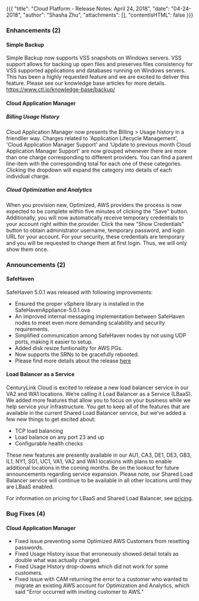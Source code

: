 {{{ "title": "Cloud Platform - Release Notes: April 24, 2018", "date": "04-24-2018", "author": "Shasha Zhu", "attachments": [], "contentIsHTML": false }}}

### Enhancements (2)

#### Simple Backup 

Simple Backup now supports VSS snapshots on Windows servers. VSS support allows for backing up open files and preserves files consistency for VSS supported applications and databases running on Windows servers. This has been a highly requested feature and we are excited to deliver this feature. Please see our knowledge base articles for more details. https://www.ctl.io/knowledge-base/backup/


#### Cloud Application Manager

##### Billing Usage History

Cloud Application Manager now presents the Billing > Usage history in a friendlier way. Charges related to 'Application Lifecycle Management', 'Cloud Application Manager Support' and 'Update to previous month Cloud Application Manager Support' are now grouped whenever there are more than one charge corresponding to different providers. You can find a parent line-item with the corresponding total for each one of these categories. Clicking the dropdown will expand the category into details of each individual charge.

##### Cloud Optimization and Analytics

When you provision new, Optimized, AWS providers the process is now expected to be complete within five minutes of clicking the "Save" button. Additionally, you will now automatically receive temporary credentials to your account right within the provider. Click the new "Show Credentials" button to obtain administrator username, temporary password, and login URL for your account. For your security, these credentials are temporary and you will be requested to change them at first login. Thus, we will only show them once.

### Announcements (2)

#### SafeHaven

SafeHaven 5.0.1 was released with following improvements:

* Ensured the proper vSphere library is installed in the SafeHavenAppliance-5.0.1.ova
* An improved internal messaging implementation between SafeHaven nodes to meet even more demanding scalability and security requirements.
* Simplified communication among SafeHaven nodes by not using UDP ports, making it easier to setup.
* Added disk resize funtionality for AWS PGs.
* Now supports the SRNs to be gracefully rebooted.
* Please find more details about the release [here](https://www.ctl.io/knowledge-base/disaster-recovery/safehaven-5-general/safehaven5.0.1-release-notes/#release-notes)

#### Load Balancer as a Service 

CenturyLink Cloud is excited to release a new load balancer service in our VA2 and WA1 locations. We’re calling it Load Balancer as a Service (LBaaS). We added more features that allow you to focus on your business while we help service your infrastructure. You get to keep all of the features that are available in the current Shared Load Balancer service, but we’ve added a few new things to get excited about:

* TCP load balancing
* Load balance on any port 23 and up
* Configurable health checks

These new features are presently available in our AU1, CA3, DE1, DE3, GB3, IL1, NY1, SG1, UC1, VA1, VA2 and WA1 locations with plans to enable additional locations in the coming months. Be on the lookout for future announcements regarding service expansion. Please note, our Shared Load Balancer service will continue to be available in all other locations until they are LBaaS enabled.

For information on pricing for LBaaS and Shared Load Balancer, see [pricing](https://www.ctl.io/pricing).

### Bug Fixes (4)

#### Cloud Application Manager 

* Fixed issue preventing some Optimized AWS Customers from resetting passwords.
* Fixed Usage History issue that erroneously showed detail totals as double what was actually charged.
* Fixed Usage History drop-downs which did not work for some customers.
* Fixed issue with CAM returning the error to a customer who wanted to migrate an existing AWS account for Optimization and Analytics, which said "Error occurred with inviting customer to AWS."
